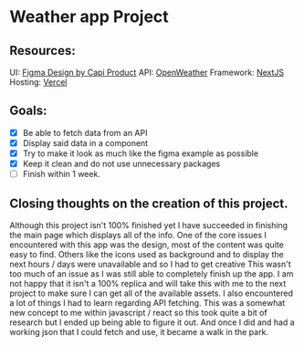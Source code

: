 # Weather app Project

## Resources:
UI: [Figma Design by Capi Product](https://www.figma.com/community/file/1301388667663240529/weather-app-glassmorphism-design-style)
API: [OpenWeather](https://openweathermap.org/api)
Framework: [NextJS](https://nextjs.org)
Hosting: [Vercel](https://vercel.com/)

## Goals:
- [x] Be able to fetch data from an API 
- [x] Display said data in a component
- [x] Try to make it look as much like the figma example as possible
- [x] Keep it clean and do not use unnecessary packages
- [ ] Finish within 1 week.

## Closing thoughts on the creation of this project.
Although this project isn't 100% finished yet I have succeeded in finishing the main page which displays all of the info.
One of the core issues I encountered with this app was the design, most of the content was quite easy to find. Others like the icons used as background and to display the next hours / days were unavailable and so I had to get creative
This wasn't too much of an issue as I was still able to completely finish up the app. I am not happy that it isn't a 100% replica and will take this with me to the next project to make sure I can get all of the available assets.
I also encountered a lot of things I had to learn regarding API fetching. This was a somewhat new concept to me within javascript / react so this took quite a bit of research but I ended up being able to figure it out. And once I did and had a working json that I could fetch and use, it became a walk in the park. 
